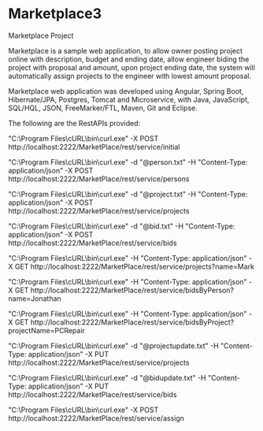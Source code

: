 # Marketplace3
Marketplace Project

Marketplace is a sample web application, to allow owner posting project online with description, budget and ending date, allow engineer biding the project with proposal and amount, upon project ending date, the system will automatically assign projects to the engineer with lowest amount proposal.


Marketplace web application was developed using Angular, Spring Boot, Hibernate/JPA, Postgres, Tomcat and Microservice, with Java, JavaScript, SQL/HQL, JSON, FreeMarker/FTL, Maven, Git and Eclipse.


The following are the RestAPIs provided:


"C:\Program Files\cURL\bin\curl.exe" -X POST http://localhost:2222/MarketPlace/rest/service/initial

"C:\Program Files\cURL\bin\curl.exe" -d "@person.txt" -H "Content-Type: application/json" -X POST http://localhost:2222/MarketPlace/rest/service/persons 

"C:\Program Files\cURL\bin\curl.exe" -d "@project.txt" -H "Content-Type: application/json" -X POST http://localhost:2222/MarketPlace/rest/service/projects

"C:\Program Files\cURL\bin\curl.exe" -d "@bid.txt" -H "Content-Type: application/json" -X POST http://localhost:2222/MarketPlace/rest/service/bids

"C:\Program Files\cURL\bin\curl.exe" -H "Content-Type: application/json" -X GET http://localhost:2222/MarketPlace/rest/service/projects?name=Mark

"C:\Program Files\cURL\bin\curl.exe" -H "Content-Type: application/json" -X GET http://localhost:2222/MarketPlace/rest/service/bidsByPerson?name=Jonathan

"C:\Program Files\cURL\bin\curl.exe" -H "Content-Type: application/json" -X GET http://localhost:2222/MarketPlace/rest/service/bidsByProject?projectName=PCRepair

"C:\Program Files\cURL\bin\curl.exe" -d "@projectupdate.txt" -H "Content-Type: application/json" -X PUT http://localhost:2222/MarketPlace/rest/service/projects

"C:\Program Files\cURL\bin\curl.exe" -d "@bidupdate.txt" -H "Content-Type: application/json" -X PUT http://localhost:2222/MarketPlace/rest/service/bids

"C:\Program Files\cURL\bin\curl.exe" -X POST http://localhost:2222/MarketPlace/rest/service/assign

